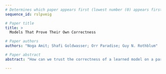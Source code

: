 ```yaml
--- 
# Determines which paper appears first (lowest number (0) appears first)
sequence_id: rslpveig

# Paper title 
title: >
  Models That Prove Their Own Correctness

# Paper authors 
authors: "Noga Amit; Shafi Goldwasser; Orr Paradise; Guy N. Rothblum"

# Paper abstract 
abstract: "How can we trust the correctness of a learned model on a particular input of interest? Model accuracy is typically measured *on average* over a distribution of inputs, giving no guarantee for any fixed input. This paper proposes a theoretically-founded solution to this problem: to train *Self-Proving models* that prove the correctness of their output to  a verification algorithm $V$ via an Interactive Proof. We devise a generic method for learning  Self-Proving models, and we prove  convergence bounds under certain assumptions. As an empirical exploration, our learning method is used to train a Self-Proving transformer that computes the Greatest Common Divisor (GCD) *and* proves the correctness of its answer."

--- 
```

